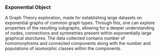 ### Exponential Object 

A Graph Theory exploration, made for establishing large datasets on exponential graphs of common graph types. Through this, one can explore properties of the resulting subgraphs, allowing for a deeper understanding of nodes, connections and symmetries present within exponentially large graphical sturctures. The data collected contains number of homomorphisms and connected components along with the number and populations of isomorphic classes within the components.
